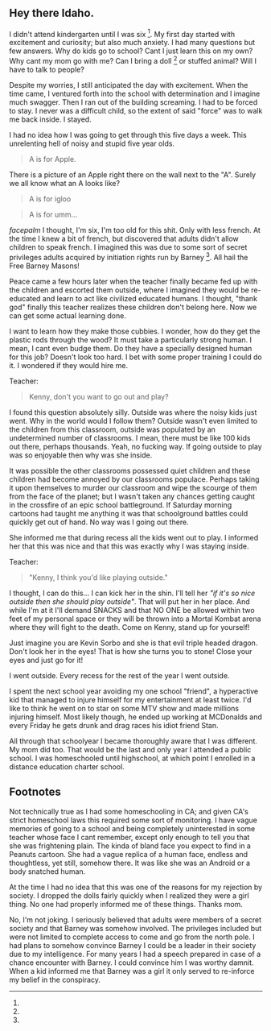 ## Hey there Idaho. 

I didn't attend kindergarten until I was six [^cahomeschooling]. My first day started with excitement and curiosity; but also much anxiety. I had many questions but few answers. Why do kids go to school? Cant I just learn this on my own? Why cant my mom go with me? Can I bring a doll [^dolls] or stuffed animal? Will I have to talk to people?

Despite my worries, I still anticipated the day with excitement. When the time came, I ventured forth into the school with determination and I imagine much swagger. Then I ran out of the building screaming. I had to be forced to stay. I never was a difficult child, so the extent of said "force" was to walk me back inside. I stayed.

I had no idea how I was going to get through this five days a week. This unrelenting hell of noisy and stupid five year olds. 

> A is for Apple.

There is a picture of an Apple right there on the wall next to the "A". Surely we all know what an A looks like? 

> A is for igloo

> A is for umm...

*facepalm* I thought, I'm six, I'm too old for this shit. Only with less french. At the time I knew a bit of french, but discovered that adults didn't allow children to speak french. I imagined this was due to some sort of secret privileges adults acquired by initiation rights run by Barney [^barneyilluminati]. All hail the Free Barney Masons!

Peace came a few hours later when the teacher finally became fed up with the children and escorted them outside, where I imagined they would be re-educated and learn to act like civilized educated humans. I thought, "thank god" finally this teacher realizes these children don't belong here. Now we can get some actual learning done. 

I want to learn how they make those cubbies. I wonder, how do they get the plastic rods through the wood? It must take a particularly strong human. I mean, I cant even budge them. Do they have a specially designed human for this job? Doesn't look too hard. I bet with some proper training I could do it. I wondered if they would hire me.

Teacher:
> Kenny, don't you want to go out and play?

I found this question absolutely silly. Outside was where the noisy kids just went. Why in the world would I follow them? Outside wasn't even limited to the children from this classroom, outside was populated by an undetermined number of classrooms. I mean, there must be like 100 kids out there, perhaps thousands. Yeah, no fucking way. If going outside to play was so enjoyable then why was she inside. 

It was possible the other classrooms possessed quiet children and these children had become annoyed by our classrooms populace. Perhaps taking it upon themselves to murder our classroom and wipe the scourge of them from the face of the planet; but I wasn't taken any chances getting caught in the crossfire of an epic school battleground. If Saturday morning cartoons had taught me anything it was that schoolground battles could quickly get out of hand. No way was I going out there.

She informed me that during recess all the kids went out to play. I informed her that this was nice and that this was exactly why I was staying inside. 

Teacher:
> "Kenny, I think you'd like playing outside."

I thought, I can do this... I can kick her in the shin. I'll tell her _"if it's so nice outside then she should play outside"_. That will put her in her place. And while I'm at it I'll demand SNACKS and that NO ONE be allowed within two feet of my personal space or they will be thrown into a Mortal Kombat arena where they will fight to the death. Come on Kenny, stand up for yourself! 

Just imagine you are Kevin Sorbo and she is that evil triple headed dragon. Don't look her in the eyes! That is how she turns you to stone! Close your eyes and just go for it! 

I went outside. Every recess for the rest of the year I went outside.

I spent the next school year avoiding my one school "friend", a hyperactive kid that managed to injure himself for my entertainment at least twice. I'd like to think he went on to star on some MTV show and made millions injuring himself. Most likely though, he ended up working at MCDonalds and every Friday he gets drunk and drag races his idiot friend Stan.

All through that schoolyear I became thoroughly aware that I was different. My mom did too. That would be the last and only year I attended a public school. I was homeschooled until highschool, at which point I enrolled in a distance education charter school.

## Footnotes

[^cahomeschooling]: 
  Not technically true as I had some homeschooling in CA; and given CA's strict homeschool laws this required some sort of monitoring. I have vague memories of going to a school and being completely uninterested in some teacher whose face I cant remember, except only enough to tell you that she was frightening plain. The kinda of bland face you expect to find in a Peanuts cartoon. She had a vague replica of a human face, endless and thoughtless, yet still, somehow there. It was like she was an Android or a body snatched human.

[^dolls]: 
  At the time I had no idea that this was one of the reasons for my rejection by society. I dropped the dolls fairly quickly when I realized they were a girl thing. No one had properly informed me of these things. Thanks mom.
  
[^barneyilluminati]: 
  No, I'm not joking. I seriously believed that adults were members of a secret society and that Barney was somehow involved. The privileges included but were not limited to complete access to come and go from the north pole. I had plans to somehow convince Barney I could be a leader in their society due to my intelligence. For many years I had a speech prepared in case of a chance encounter with Barney. I could convince him I was worthy damnit. When a kid informed me that Barney was a girl it only served to re-inforce my belief in the conspiracy. 
